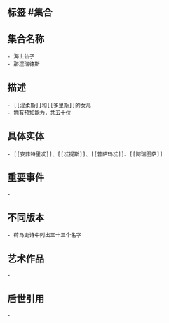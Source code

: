 ## 标签  #集合
## 集合名称
	- 海上仙子
	- 那涅瑞德斯
## 描述
	- [[涅柔斯]]和[[多里斯]]的女儿
	- 拥有预知能力，共五十位
## 具体实体
	- [[安菲特里忒]]、[[忒提斯]]、[[普萨玛忒]]、[[阿瑞图萨]]
## 重要事件
	-
## 不同版本
	- 荷马史诗中列出三十三个名字
## 艺术作品
	-
## 后世引用
	-
